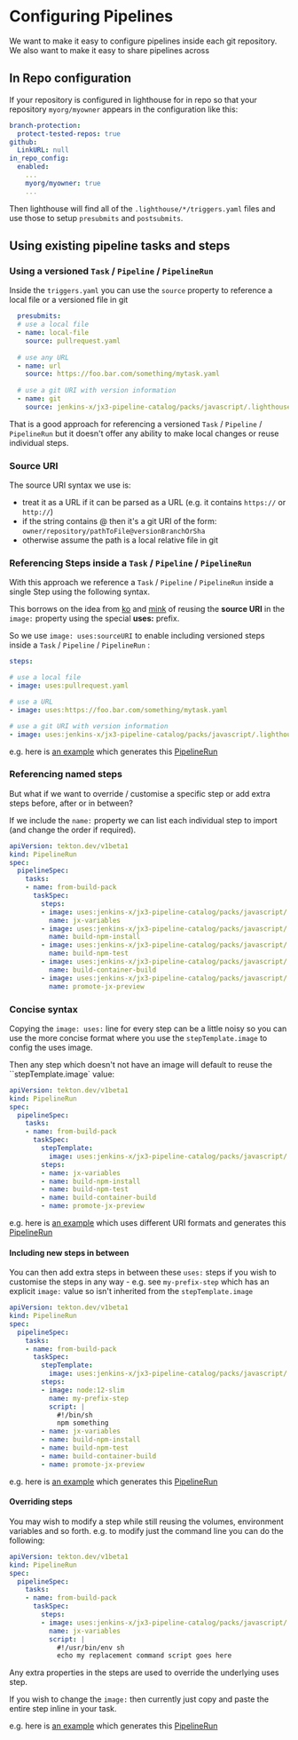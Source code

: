 # Configuring Pipelines

We want to make it easy to configure pipelines inside each git repository. We also want to make it easy to share pipelines across 

## In Repo configuration

If your repository is configured in lighthouse for in repo so that your repository `myorg/myowner` appears in the configuration like this:


```yaml 
branch-protection:
  protect-tested-repos: true
github:
  LinkURL: null
in_repo_config:
  enabled:
    ...
    myorg/myowner: true
    ...
```

Then lighthouse will find all of the `.lighthouse/*/triggers.yaml` files and use those to setup `presubmits` and `postsubmits`.


## Using existing pipeline tasks and steps

### Using a versioned `Task` / `Pipeline` / `PipelineRun`

Inside the `triggers.yaml` you can use the `source` property to reference a local file or a versioned file in git

```yaml
  presubmits:
  # use a local file
  - name: local-file
    source: pullrequest.yaml
    
  # use any URL  
  - name: url
    source: https://foo.bar.com/something/mytask.yaml
   
  # use a git URI with version information  
  - name: git
    source: jenkins-x/jx3-pipeline-catalog/packs/javascript/.lighthouse/jenkins-x/pullrequest.yaml@v1.2.3
```

That is a good approach for referencing a versioned `Task` / `Pipeline` / `PipelineRun` but it doesn't offer any ability to make local changes or reuse individual steps.


### Source URI

The source URI syntax we use is:
        
* treat it as a URL if it can be parsed as a URL (e.g. it contains `https://` or `http://`)
* if the string contains @ then it's a git URI of the form: `owner/repository/pathToFile@versionBranchOrSha`
* otherwise assume the path is a local relative file in git


### Referencing Steps inside a `Task` / `Pipeline` / `PipelineRun`

With this approach we reference a `Task` / `Pipeline` / `PipelineRun` inside a single Step using the following syntax.

This borrows on the idea from [ko](https://github.com/google/ko) and [mink](https://github.com/mattmoor/mink) of reusing the **source URI** in the `image:` property using the special **uses:** prefix. 

So we use `image: uses:sourceURI` to enable including versioned steps inside a `Task` / `Pipeline` / `PipelineRun` :
     
```yaml 
steps:

# use a local file
- image: uses:pullrequest.yaml 

# use a URL 
- image: uses:https://foo.bar.com/something/mytask.yaml 

# use a git URI with version information
- image: uses:jenkins-x/jx3-pipeline-catalog/packs/javascript/.lighthouse/jenkins-x/pullrequest.yaml@v1.2.3
```

e.g. here is [an example](../pkg/triggerconfig/inrepo/test_data/load_pipelinerun/uses-all-steps/source.yaml#L8) which generates this [PipelineRun](../pkg/triggerconfig/inrepo/test_data/load_pipelinerun/uses-all-steps/expected.yaml#L154)

### Referencing named steps

But what if we want to override / customise a specific step or add extra steps before, after or in between?

If we include the `name:`  property we can list each individual step to import (and change the order if required).

```yaml 
apiVersion: tekton.dev/v1beta1
kind: PipelineRun
spec:
  pipelineSpec:
    tasks:
    - name: from-build-pack
      taskSpec:
        steps:
        - image: uses:jenkins-x/jx3-pipeline-catalog/packs/javascript/.lighthouse/jenkins-x/pullrequest.yaml@v1.2.3
          name: jx-variables
        - image: uses:jenkins-x/jx3-pipeline-catalog/packs/javascript/.lighthouse/jenkins-x/pullrequest.yaml@v1.2.3
          name: build-npm-install
        - image: uses:jenkins-x/jx3-pipeline-catalog/packs/javascript/.lighthouse/jenkins-x/pullrequest.yaml@v1.2.3
          name: build-npm-test
        - image: uses:jenkins-x/jx3-pipeline-catalog/packs/javascript/.lighthouse/jenkins-x/pullrequest.yaml@v1.2.3
          name: build-container-build
        - image: uses:jenkins-x/jx3-pipeline-catalog/packs/javascript/.lighthouse/jenkins-x/pullrequest.yaml@v1.2.3
          name: promote-jx-preview
```
        

### Concise syntax 

Copying the `image: uses:` line for every step can be a little noisy so you can use the more concise format where you use the `stepTemplate.image` to config the uses image. 

Then any step which doesn't not have an image will default to reuse the ``stepTemplate.image` value:


```yaml 
apiVersion: tekton.dev/v1beta1
kind: PipelineRun
spec:
  pipelineSpec:
    tasks:
    - name: from-build-pack
      taskSpec:
        stepTemplate:
          image: uses:jenkins-x/jx3-pipeline-catalog/packs/javascript/.lighthouse/jenkins-x/pullrequest.yaml@v1.2.3
        steps:
        - name: jx-variables
        - name: build-npm-install
        - name: build-npm-test
        - name: build-container-build
        - name: promote-jx-preview
```


e.g. here is [an example](../pkg/triggerconfig/inrepo/test_data/load_pipelinerun/uses-steps/source.yaml#L8) which uses different URI formats and generates this [PipelineRun](../pkg/triggerconfig/inrepo/test_data/load_pipelinerun/uses-steps/expected.yaml#L154)


#### Including new steps in between

You can then add extra steps in between these `uses:` steps if you wish to customise the steps in any way - e.g. see `my-prefix-step` which has an explicit `image:` value so isn't inherited from the `stepTemplate.image`


```yaml 
apiVersion: tekton.dev/v1beta1
kind: PipelineRun
spec:
  pipelineSpec:
    tasks:
    - name: from-build-pack
      taskSpec:
        stepTemplate:
          image: uses:jenkins-x/jx3-pipeline-catalog/packs/javascript/.lighthouse/jenkins-x/pullrequest.yaml@v1.2.3
        steps:
        - image: node:12-slim
          name: my-prefix-step
          script: |
            #!/bin/sh
            npm something        
        - name: jx-variables
        - name: build-npm-install
        - name: build-npm-test
        - name: build-container-build
        - name: promote-jx-preview
```

e.g. here is [an example](../pkg/triggerconfig/inrepo/test_data/load_pipelinerun/uses-steps-add-custom/source.yaml#L8) which generates this [PipelineRun](../pkg/triggerconfig/inrepo/test_data/load_pipelinerun/uses-steps-add-custom/expected.yaml#L154)



#### Overriding steps

You may wish to modify a step while still reusing the volumes, environment variables and so forth. e.g. to modify just the command line you can do the following:

```yaml 
apiVersion: tekton.dev/v1beta1
kind: PipelineRun
spec:
  pipelineSpec:
    tasks:
    - name: from-build-pack
      taskSpec:
        steps:
        - image: uses:jenkins-x/jx3-pipeline-catalog/packs/javascript/.lighthouse/jenkins-x/pullrequest.yaml@v1.2.3
          name: jx-variables
          script: |
            #!/usr/bin/env sh
            echo my replacement command script goes here
```

Any extra properties in the steps are used to override the underlying uses step.

If you wish to change the `image:`  then currently just copy and paste the entire step inline in your task.

e.g. here is [an example](../pkg/triggerconfig/inrepo/test_data/load_pipelinerun/uses-steps-override/source.yaml#L8) which generates this [PipelineRun](../pkg/triggerconfig/inrepo/test_data/load_pipelinerun/uses-steps-override/expected.yaml#L154)